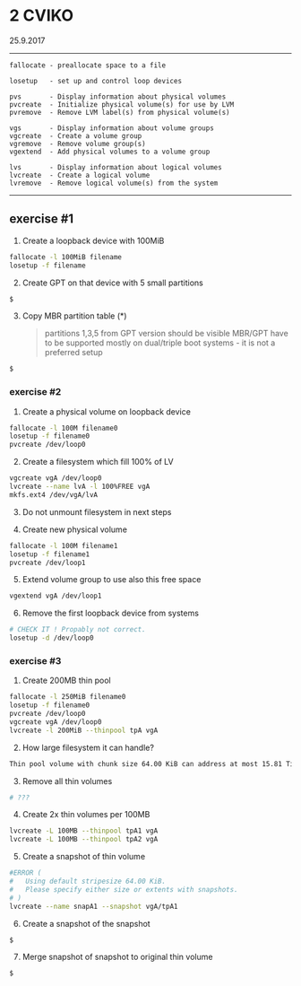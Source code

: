 # 2 CVIKO
25.9.2017

---
```
fallocate - preallocate space to a file

losetup   - set up and control loop devices

pvs       - Display information about physical volumes
pvcreate  - Initialize physical volume(s) for use by LVM
pvremove  - Remove LVM label(s) from physical volume(s)

vgs       - Display information about volume groups
vgcreate  - Create a volume group
vgremove  - Remove volume group(s)
vgextend  - Add physical volumes to a volume group

lvs       - Display information about logical volumes
lvcreate  - Create a logical volume
lvremove  - Remove logical volume(s) from the system
```
---

## exercise #1

1. Create a loopback device with 100MiB

```sh
fallocate -l 100MiB filename
losetup -f filename
```

2. Create GPT on that device with 5 small partitions
```sh
$
```

3. Copy MBR partition table (\*)
	> partitions 1,3,5 from GPT version should be visible
    > MBR/GPT have to be supported mostly on dual/triple boot systems - it is not a preferred setup

```sh
$
```

### exercise #2

1. Create a physical volume on loopback device
```sh
fallocate -l 100M filename0
losetup -f filename0
pvcreate /dev/loop0
```
2. Create a filesystem which fill 100% of LV
```sh
vgcreate vgA /dev/loop0
lvcreate --name lvA -l 100%FREE vgA
mkfs.ext4 /dev/vgA/lvA
```
3. Do not unmount filesystem in next steps

4. Create new physical volume
```sh
fallocate -l 100M filename1
losetup -f filename1
pvcreate /dev/loop1
```
5. Extend volume group to use also this free space
```sh
vgextend vgA /dev/loop1
```
6. Remove the first loopback device from systems
```sh
# CHECK IT ! Propably not correct.
losetup -d /dev/loop0
```

### exercise #3
1. Create 200MB thin pool
```sh
fallocate -l 250MiB filename0
losetup -f filename0
pvcreate /dev/loop0 
vgcreate vgA /dev/loop0
lvcreate -l 200MiB --thinpool tpA vgA
```
2. How large filesystem it can handle?
```sh
Thin pool volume with chunk size 64.00 KiB can address at most 15.81 TiB of data.
```
3. Remove all thin volumes
```sh
# ???
```
4. Create 2x thin volumes per 100MB
```sh
lvcreate -L 100MB --thinpool tpA1 vgA
lvcreate -L 100MB --thinpool tpA2 vgA
```
5. Create a snapshot of thin volume
```sh
#ERROR (
#	Using default stripesize 64.00 KiB.
#  	Please specify either size or extents with snapshots.
# )
lvcreate --name snapA1 --snapshot vgA/tpA1
```
6. Create a snapshot of the snapshot
```sh
$
```
7. Merge snapshot of snapshot to original thin volume
```sh
$
```
